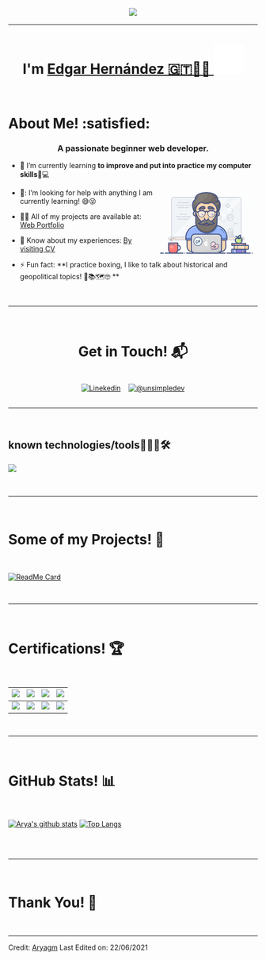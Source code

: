 <p align="center">
  <img src="https://miro.medium.com/max/2048/1*OohqW5DGh9CQS4hLY5FXzA.png" height="230"/>
</p>
<hr>
<h1 align="center">I'm <a href="https://github.com/EdgarzHernandez">Edgar Hernández 🇬🇹💙🤍 <a><img src="https://github.com/Kathryn-Jie/Kathryn-Jie/blob/main/wave.gif" width="60px"/></h1>
<Br>
<h1>About Me! :satisfied:</h1>

<h3 font-size="20" align="center">A passionate beginner web developer.</h3>

- 🌱 I’m currently learning **to improve and put into practice my computer skills**🧠💻 <Br><img align="right" style="width:13rem; height:auto;" src="https://raw.githubusercontent.com/Elanza-48/Elanza-48/41a4790484e268102dfdab2b7c59d440d3ffafab/resources/img/geek.gif"/>

- 🤔: I’m looking for help with anything I am currently learning! 😅😜

- 👨‍💻 All of my projects are available at: <a href="https://edgarzhernandez.github.io/PortafolioWedPersonal/">Web Portfolio<a>

- 📄 Know about my experiences: <a href="https://drive.google.com/file/d/1SUVngOrgPEP-FZ8p0xDVEWIXkHpVoAEt/view?usp=sharing">By visiting CV<a>

- ⚡ Fun fact: **I practice boxing, I like to talk about historical and geopolitical topics! 🥊📚🗺️🤓 **

<Br>
<hr>
<Br>
<h1 align="center">Get in Touch! 📬</h1>
<Br>

<div align="center">
  <a href="www.linkedin.com/in/edgar-hernández-6918a9285" target="blank"><img align="center" src="https://img.shields.io/badge/LinkedIn-0077B5?style=for-the-badge&logo=linkedin&logoColor=white" alt="Linekedin"/></a>&nbsp;&nbsp;&nbsp;
  <a href = "edgarh.programinwork@gmail.com" target="blank"><img align="center" src="https://img.shields.io/badge/Gmail-D14836?style=for-the-badge&logo=gmail&logoColor=white" alt="@unsimpledev"  /></a>
</div>

<Br>

<hr>
<Br>
<h2>known technologies/tools👨🏻‍💻🛠️</h2>
<p align="left">
  <a href="https://skillicons.dev">
    <img src="https://skillicons.dev/icons?i=html,css,js,bootstrap,mysql,php,dotnet,arduino&perline=12" />
  </a>
</p>
<br>
  
<hr>
<Br>
<h1>Some of my Projects! 🎨</h1>
<Br>
  
[![ReadMe Card](https://github-readme-stats.vercel.app/api/pin/?username=Aryagm&repo=California_Housing_Prices)](https://github.com/Aryagm/California_Housing_Prices)

<Br>
<hr>
<Br>
<h1>Certifications! 🏆</h1>
<Br>
  
|[![](https://img.shields.io/badge/Introduction%20to%20Python-red?style=for-the-badge)](https://raw.githubusercontent.com/Aryagm/Aryagm/main/Certificates/Introduction%20to%20Python-1.jpg)|[![](https://img.shields.io/badge/Intermediate%20Python-blue?style=for-the-badge)](https://raw.githubusercontent.com/Aryagm/Aryagm/main/Certificates/Intermediate%20Python-1.jpg)|[![](https://img.shields.io/badge/Machine%20Learning%20for%20Everyone-green?style=for-the-badge)](https://raw.githubusercontent.com/Aryagm/Aryagm/main/Certificates/Machine%20Learning%20for%20Everyone-1.jpg)|[![](https://img.shields.io/badge/Data%20Science%20Toolbox%20-I-orange?style=for-the-badge)](https://github.com/Aryagm/Aryagm/blob/main/Certificates/Data%20Science%20Toolbox%20-%20I-1.jpg)|
|---|---|---|---|
|[![](https://img.shields.io/badge/Data%20Science%20Toolbox%20-II-orange?style=for-the-badge)](https://github.com/Aryagm/Aryagm/blob/main/Certificates/Data%20Science%20Toolbox%20-%20II-1.jpg)|[![](https://img.shields.io/badge/Statistical%20Thinking%20in%20Python-purple?style=for-the-badge)](https://raw.githubusercontent.com/Aryagm/Aryagm/main/Certificates/Statistical%20Thinking%20in%20Python-1.jpg)|[![](https://img.shields.io/badge/Supervized%20Learning%20with%20Sklearn-red?style=for-the-badge)](https://raw.githubusercontent.com/Aryagm/Aryagm/main/Certificates/Supervized%20Learning%20with%20Scikit-Learn-1.jpg)|[![](https://img.shields.io/badge/More%20on%20the%20Way!-yellow?style=for-the-badge)](https://github.com/Aryagm)|
  
 

<Br>
<hr>
<Br>
<h1>GitHub Stats! 📊</h1>
<Br>
  
[![Arya's github stats](https://github-readme-stats.vercel.app/api?username=Aryagm&show_icons=true&theme=merko)](https://github.com/Aryagm/github-readme-stats) [![Top Langs](https://github-readme-stats.vercel.app/api/top-langs/?username=Aryagm&layout=compact&theme=merko)](https://github.com/Aryagm/github-readme-stats)

<Br>

<Br>
<hr>
<Br>
<h1>Thank You! 🤵 </h1>
<Br>

------
  
Credit: [Aryagm](https://github.com/Aryagm)
Last Edited on: 22/06/2021
